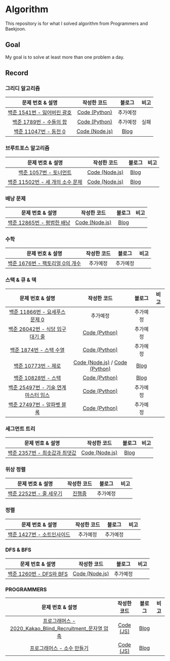 # Algorithm
This repository is for what I solved algorithm from Programmers and Baekjoon.
<br/>

## Goal
My goal is to solve at least more than one problem a day.

## Record

### 그리디 알고리즘
|문제 번호 & 설명|작성한 코드|블로그|비고|
|:-----:|:---:|:---:|:---:|
|[백준 1541번 - 잃어버린 괄호](https://www.acmicpc.net/problem/1541)|[Code (Python)](https://github.com/yhoon3002/Algorithm/blob/main/problem/baekjoon/python/1541.py)|추가예정|
|[백준 1789번 - 수들의 합](https://www.acmicpc.net/problem/1789)|[Code (Python)](https://github.com/yhoon3002/Algorithm/blob/main/problem/baekjoon/python/1789.py)|추가예정|실패|
|[백준 11047번 - 동전 0](https://www.acmicpc.net/problem/11047)|[Code (Node.js)](https://github.com/yhoon3002/Algorithm/blob/main/problem/baekjoon/nodejs/11047.js)|[Blog](https://hoonni3002.tistory.com/125)|


### 브루트포스 알고리즘
|문제 번호 & 설명|작성한 코드|블로그|비고|
|:-----:|:---:|:---:|:---:|
|[백준 1057번 - 토너먼트](https://www.acmicpc.net/problem/1057)|[Code (Node.js)](https://github.com/yhoon3002/Algorithm/blob/main/problem/baekjoon/nodejs/1057.js)|[Blog](https://hoonni3002.tistory.com/126)|
|[백준 11502번 - 세 개의 소수 문제](https://www.acmicpc.net/problem/11502)|[Code (Node.js)](https://github.com/yhoon3002/Algorithm/blob/main/problem/baekjoon/nodejs/11502.js)|[Blog](https://hoonni3002.tistory.com/128)|


### 배낭 문제
|문제 번호 & 설명|작성한 코드|블로그|비고|
|:-----:|:---:|:---:|:---:|
|[백준 12865번 - 평범한 배낭](https://www.acmicpc.net/problem/12865)|[Code (Node.js)](https://github.com/yhoon3002/Algorithm/blob/main/problem/baekjoon/nodejs/12865.js)|[Blog](https://hoonni3002.tistory.com/122)|


### 수학
|문제 번호 & 설명|작성한 코드|블로그|비고|
|:-----:|:---:|:---:|:---:|
|[백준 1676번 - 팩토리얼 0의 개수](https://www.acmicpc.net/problem/1676)|추가예정|추가예정|


### 스택 & 큐 & 덱
|문제 번호 & 설명|작성한 코드|블로그|비고|
|:-----:|:---:|:---:|:---:|
|[백준 11866번 - 요세푸스 문제 0](https://www.acmicpc.net/problem/11866)|추가예정|추가예정|
|[백준 26042번 - 식당 입구 대기 줄](https://www.acmicpc.net/problem/26042)|[Code (Python)](https://github.com/yhoon3002/Algorithm/blob/main/problem/baekjoon/python/26042.py)|추가예정|
|[백준 1874번 - 스택 수열](https://www.acmicpc.net/problem/1874)|[Code (Python)](https://github.com/yhoon3002/Algorithm/blob/main/problem/baekjoon/python/1874.py)|추가예정|
|[백준 10773번 - 제로](https://www.acmicpc.net/problem/10773)|[Code (Node.js)](https://github.com/yhoon3002/Algorithm/blob/main/problem/baekjoon/nodejs/10773.js) / [Code (Python)](https://github.com/yhoon3002/Algorithm/blob/main/problem/baekjoon/python/10773.py)|[Blog](https://hoonni3002.tistory.com/124)|
|[백준 10828번 - 스택](https://www.acmicpc.net/problem/10828)|[Code (Python)](https://github.com/yhoon3002/Algorithm/blob/main/problem/baekjoon/python/10828.py)|[Blog](https://hoonni3002.tistory.com/155)|
|[백준 25497번 - 기술 연계마스터 임스](https://www.acmicpc.net/problem/25497)|[Code (Python)](https://github.com/yhoon3002/Algorithm/blob/main/problem/baekjoon/python/25497.py)|추가예정|
|[백준 27497번 - 알파벳 블록](https://www.acmicpc.net/problem/27497)|[Code (Python)](https://github.com/yhoon3002/Algorithm/blob/main/problem/baekjoon/python/27497.py)|추가예정|


### 세그먼트 트리
|문제 번호 & 설명|작성한 코드|블로그|비고|
|:-----:|:---:|:---:|:---:|
|[백준 2357번 - 최솟값과 최댓값](https://www.acmicpc.net/problem/2357)|[Code (Node.js)](https://github.com/yhoon3002/Algorithm/blob/main/problem/baekjoon/nodejs/2357.js)|[Blog](https://hoonni3002.tistory.com/120)|


### 위상 정렬
|문제 번호 & 설명|작성한 코드|블로그|비고|
|:-----:|:---:|:---:|:---:|
|[백준 2252번 - 줄 세우기](https://www.acmicpc.net/problem/2252)|[진행중](https://github.com/yhoon3002/Algorithm/blob/main/problem/baekjoon/nodejs/2252.js)|추가예정|


### 정렬
|문제 번호 & 설명|작성한 코드|블로그|비고|
|:-----:|:---:|:---:|:---:|
|[백준 1427번 - 소트인사이드](https://www.acmicpc.net/problem/1427)|추가예정|추가예정|


### DFS & BFS
|문제 번호 & 설명|작성한 코드|블로그|비고|
|:-----:|:---:|:---:|:---:|
|[백준 1260번 - DFS와 BFS](https://www.acmicpc.net/problem/1260)|[Code (Node.js)](https://github.com/yhoon3002/Algorithm/blob/main/problem/baekjoon/nodejs/1260.js)|추가예정|


### PROGRAMMERS
|문제 번호 & 설명|작성한 코드|블로그|비고|
|:-----:|:---:|:---:|:---:|
|[프로그래머스 - 2020_Kakao_Blind_Recruitment_문자열 압축](https://school.programmers.co.kr/learn/courses/30/lessons/60057)|[Code (JS)](https://github.com/yhoon3002/Algorithm/blob/main/problem/programmers/js/%EB%AC%B8%EC%9E%90%EC%97%B4%EC%95%95%EC%B6%95.js)|[Blog](https://hoonni3002.tistory.com/131)|
|[프로그래머스 - 소수 만들기](https://school.programmers.co.kr/learn/courses/30/lessons/12977)|[Code (JS)](https://github.com/yhoon3002/Algorithm/blob/main/problem/programmers/js/%EC%86%8C%EC%88%98%EB%A7%8C%EB%93%A4%EA%B8%B0.js)|[Blog](https://hoonni3002.tistory.com/129)|
